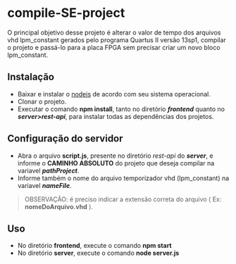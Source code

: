 # compile-SE-project
O principal objetivo desse projeto é alterar o valor de tempo dos arquivos vhd lpm_constant gerados pelo programa Quartus II versão 13sp1, compilar o projeto e passá-lo para a placa FPGA sem precisar criar um novo bloco lpm_constant.

## Instalação
* Baixar e instalar o [nodejs](https://nodejs.org/en/download/) de acordo com seu sistema operacional.
* Clonar o projeto.
* Executar o comando **npm install**, tanto no diretório ***frontend*** quanto no ***server>rest-api***, para instalar todas as dependências dos projetos.

## Configuração do servidor
* Abra o arquivo **script.js**, presente no diretório *rest-api* do ***server***, e informe o **CAMINHO ABSOLUTO** do projeto que deseja compilar na variavel ***pathProject***. 
* Informe também o nome do arquivo temporizador vhd (lpm_constant) na variavel ***nameFile***.  
> OBSERVAÇÃO: é preciso indicar a extensão correta do arquivo ( Ex: **nomeDoArquivo.vhd** ).

## Uso
* No diretório **frontend**, execute o comando **npm start**
* No diretório **server**, execute o comando **node server.js**
